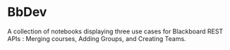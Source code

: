# BbDev
A collection of notebooks displaying three use cases for Blackboard REST APIs : Merging courses, Adding Groups, and Creating Teams. 
